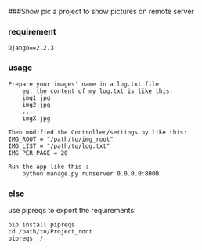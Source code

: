 ###Show pic
a project to show pictures on remote server

### requirement
    Django==2.2.3

### usage
    Prepare your images' name in a log.txt file
        eg. the content of my log.txt is like this:
        img1.jpg
        img2.jpg
        ...
        imgX.jpg
    
    Then modified the Controller/settings.py like this:
    IMG_ROOT = "/path/to/img_root"
    IMG_LIST = "/path/to/log.txt"
    IMG_PER_PAGE = 20
    
    Run the app like this :
        python manage.py runserver 0.0.0.0:8000
        
### else
use pipreqs to export the requirements:

    pip install pipreqs 
    cd /path/to/Project_root
    pipreqs ./